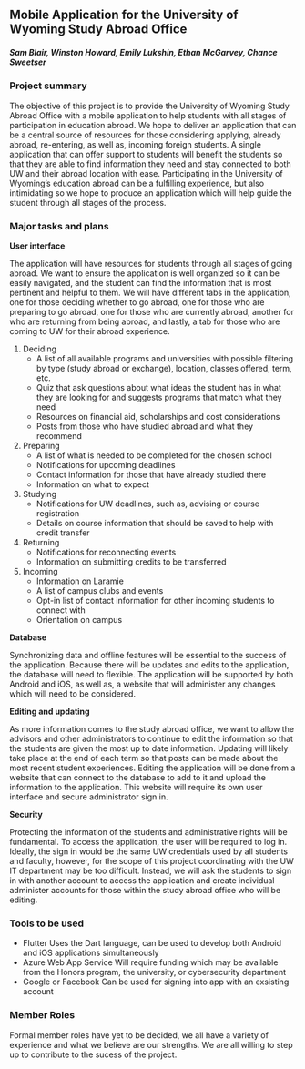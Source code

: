 ## Mobile Application for the University of Wyoming Study Abroad Office
  
##### Sam Blair, Winston Howard, Emily Lukshin, Ethan McGarvey, Chance Sweetser
 
### Project summary
The objective of this project is to provide the University of Wyoming Study Abroad Office with a mobile application to help students with all stages of participation in education abroad. We hope to deliver an application that can be a central source of resources for those considering applying, already abroad, re-entering, as well as, incoming foreign students. A single application that can offer support to students will benefit the students so that they are able to find information they need and stay connected to both UW and their abroad location with ease. Participating in the University of Wyoming’s education abroad can be a fulfilling experience, but also intimidating so we hope to produce an application which will help guide the student through all stages of the process. 

### Major tasks and plans
**User interface**

The application will have resources for students through all stages of going abroad. We want to ensure the application is well organized so it can be easily navigated, and the student can find the information that is most pertinent and helpful to them. We will have different tabs in the application, one for those deciding whether to go abroad, one for those who are preparing to go abroad, one for those who are currently abroad, another for who are returning from being abroad, and lastly, a tab for those who are coming to UW for their abroad experience.
  1. Deciding
      *	A list of all available programs and universities with possible filtering by type (study abroad or exchange), location, classes offered, term, etc.
      *	Quiz that ask questions about what ideas the student has in what they are looking for and suggests programs that match what they need
      *	Resources on financial aid, scholarships and cost considerations
      *	Posts from those who have studied abroad and what they recommend
  2. Preparing
      * A list of what is needed to be completed for the chosen school
      *	Notifications for upcoming deadlines
      *	Contact information for those that have already studied there
      *	Information on what to expect
  3. Studying
      *	Notifications for UW deadlines, such as, advising or course registration
      *	Details on course information that should be saved to help with credit transfer
  4. Returning
      *	Notifications for reconnecting events
      *	Information on submitting credits to be transferred
  5. Incoming
      *	Information on Laramie
      *	A list of campus clubs and events
      *	Opt-in list of contact information for other incoming students to connect with
      *	Orientation on campus
      
**Database**

Synchronizing data and offline features will be essential to the success of the application. Because there will be updates and edits to the application, the database will need to flexible. The application will be supported by both Android and iOS, as well as, a website that will administer any changes which will need to be considered.

**Editing and updating** 

As more information comes to the study abroad office, we want to allow the advisors and other administrators to continue to edit the information so that the students are given the most up to date information. Updating will likely take place at the end of each term so that posts can be made about the most recent student experiences. Editing the application will be done from a website that can connect to the database to add to it and upload the information to the application. This website will require its own user interface and secure administrator sign in.

**Security**

Protecting the information of the students and administrative rights will be fundamental. To access the application, the user will be required to log in. Ideally, the sign in would be the same UW credentials used by all students and faculty, however, for the scope of this project coordinating with the UW IT department may be too difficult. Instead, we will ask the students to sign in with another account to access the application and create individual administer accounts for those within the study abroad office who will be editing.

### Tools to be used
*	Flutter
  Uses the Dart language, can be used to develop both Android and iOS applications simultaneously
*	Azure Web App Service
 	Will require funding which may be available from the Honors program, the university, or cybersecurity department
*	Google or Facebook
  Can be used for signing into app with an exsisting account
### Member Roles
Formal member roles have yet to be decided, we all have a variety of experience and what we believe are our strengths. We are all willing to step up to contribute to the sucess of the project.
